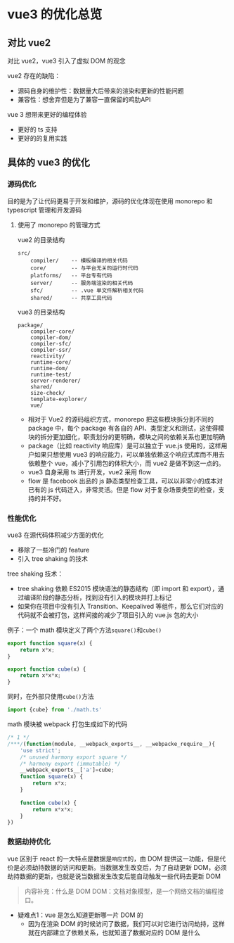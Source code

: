 # vue3 的优化总览

## 对比 vue2

对比 vue2，vue3 引入了虚拟 DOM 的观念

vue2 存在的缺陷：

- 源码自身的维护性：数据量大后带来的渲染和更新的性能问题
- 兼容性：想舍弃但是为了兼容一直保留的鸡肋API

vue 3 想带来更好的编程体验

- 更好的 ts 支持
- 更好的的复用实践

## 具体的 vue3 的优化

### 源码优化

目的是为了让代码更易于开发和维护，源码的优化体现在使用 monorepo 和 typescript 管理和开发源码

1. 使用了 monorepo 的管理方式

    vue2 的目录结构
    
    ```text
    src/
        compiler/    -- 模板编译的相关代码
        core/        -- 与平台无关的运行时代码
        platforms/   -- 平台专有代码
        server/      -- 服务端渲染的相关代码
        sfc/         -- .vue 单文件解析相关代码
        shared/      -- 共享工具代码
    ```

    vue3 的目录结构
    ```text
    package/
        compiler-core/
        compiler-dom/
        compiler-sfc/
        compiler-ssr/
        reactivity/
        runtime-core/
        runtime-dom/
        runtime-test/
        server-renderer/
        shared/
        size-check/
        template-explorer/
        vue/
    ```

   - 相对于 Vue2 的源码组织方式，monorepo 把这些模块拆分到不同的 package 中，每个 package 有各自的 API、类型定义和测试，这使得模块的拆分更加细化，职责划分的更明确，模块之间的依赖关系也更加明确
   - package（比如 reactivity 响应库）是可以独立于 vue.js 使用的，这样用户如果只想使用 vue3 的响应能力，可以单独依赖这个响应式库而不用去依赖整个 vue，减小了引用包的体积大小，而 vue2 是做不到这一点的。
   - vue3 自身采用 ts 进行开发，vue2 采用 flow
   - flow 是 facebook 出品的 js 静态类型检查工具，可以以非常小的成本对已有的 js 代码迁入，非常灵活。但是 flow 对于复杂场景类型的检查，支持的并不好。

### 性能优化

vue3 在源代码体积减少方面的优化

- 移除了一些冷门的 feature
- 引入 tree shaking 的技术

tree shaking 技术：
   - tree shaking 依赖 ES2015 模块语法的静态结构（即 import 和 export），通过编译阶段的静态分析，找到没有引入的模块并打上标记
   - 如果你在项目中没有引入 Transition、Keepalived 等组件，那么它们对应的代码就不会被打包，这样间接的减少了项目引入的 vue.js 包的大小

例子：一个 math 模块定义了两个方法`square()`和`cube()`

```ts
export function square(x) {
    return x*x;
}

export function cube(x) {
    return x*x*x;
}
```

同时，在外部只使用`cube()`方法

```ts
import {cube} from './math.ts'
```

math 模块被 webpack 打包生成如下的代码

```js
/* 1 */
/***/(function(module, __webpack_exports__, __webpacke_require__){
    'use strict';
    /* unused harmony export square */
    /* harmony export (immutable) */
    __webpack_exports__['a']=cube;
    function square(x) {
        return x*x;
    }
    
    function cube(x) {
        return x*x*x;
    }
})
```

### 数据劫持优化

vue 区别于 react 的一大特点是数据是`响应式`的，由 DOM 提供这一功能，但是代价是必须劫持数据的访问和更新。当数据发生改变后，为了自动更新 DOM，必须劫持数据的更新，也就是说当数据发生改变后能自动触发一些代码去更新 DOM

> 内容补充：什么是 DOM
> DOM：文档对象模型，是一个网络文档的编程接口。

- 疑难点1：vue 是怎么知道更新哪一片 DOM 的
  - 因为在渲染 DOM 的时候访问了数据，我们可以对它进行访问劫持，这样就在内部建立了依赖关系，也就知道了数据对应的 DOM 是什么
